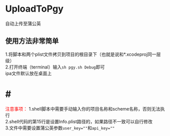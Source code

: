 # UploadToPgy
自动上传至蒲公英

## 使用方法非常简单  
1.将脚本和两个plist文件拷贝到项目的根目录下（也就是说和*.xcodeproj同一层级）  
2.打开终端（terminal）输入`sh pgy.sh Debug`即可  
ipa文件默认放在桌面上  
# # #
<font color=#ff0000>注意事项：</font>
1.shell脚本中需要手动输入你的项目名称和scheme名称，否则无法执行  
2.shell代码的第15行是设置Info.plist路径的，如果路径不一致可以自行修改  
3.文件中需要设置蒲公英参数`user_key=""`和`api_key=""`  
